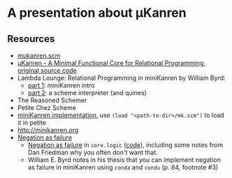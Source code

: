 # A presentation about µKanren

## Resources

* [mukanren.scm](./mukanren.scm)
* [µKanren - A Minimal Functional Core for Relational Programming](http://webyrd.net/scheme-2013/papers/HemannMuKanren2013.pdf),
    [original source code](https://github.com/jasonhemann/microKanren)
* Lambda Lounge: Relational Programming in miniKanren by William Byrd:
    - [part 1](https://www.youtube.com/watch?v=zHov3fKYqBA): miniKanren intro
    - [part 2](https://www.youtube.com/watch?v=nFE2E91VDAk): a scheme interpreter (and quines)
* The Reasoned Schemer
* Petite Chez Scheme
* [miniKanren implementation](https://github.com/miniKanren/miniKanren),
    use `(load "<path-to-dir>/mk.scm")` to load it in petite
* <http://minikanren.org>
* [Negation as failure](http://en.wikipedia.org/wiki/Logic_programming#Negation_as_failure)
    - [Negation as failure](https://groups.google.com/forum/#!topic/minikanren/YZsQaQUesWo)
        in `core.logic` ([code](https://github.com/clojure/core.logic/commit/94eab54faa33122f952f19bf2f30364b8723c354)),
        including some notes from Dan Friedman why you often don't want that.
    - William E. Byrd notes in his thesis that you can implement negation as failure in
        miniKanren using `conda` and `condu` (p. 84, footnote #3)
